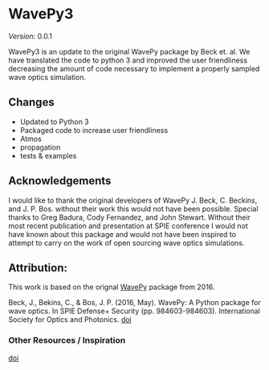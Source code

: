 # WavePy3

*Version*: 0.0.1

WavePy3 is an update to the original WavePy package by Beck et. al.
We have translated the code to python 3 and improved the user
friendliness decreasing the amount of code necessary to implement a
properly sampled wave optics simulation. 

## Changes

* Updated to Python 3
* Packaged code to increase user friendliness
 * Atmos
 * propagation
 * tests & examples
 
## Acknowledgements

I would like to thank the original developers of WavePy J. Beck, C.
Beckins, and J. P. Bos. without their work this would not have been
possible. Special thanks to Greg Badura, Cody Fernandez, and John
Stewart. Without their most recent publication and presentation at SPIE
conference I would not have known about this package and would not have
been inspired to attempt to carry on the work of open sourcing wave
optics simulations. 

## Attribution: 
This work is based on the orignal [WavePy](https://github.com/jpbos/WavePy) package from 2016. 

Beck, J., Bekins, C., & Bos, J. P. (2016, May). WavePy: A Python package
for wave optics. In SPIE Defense+ Security (pp. 984603-984603).
International Society for Optics and Photonics. 
[doi](https://doi.org/10.1117/12.2225769)

### Other Resources / Inspiration
[doi](https://doi.org/10.1117/12.2558922)
